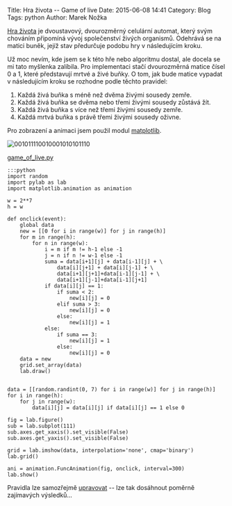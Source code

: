 Title: Hra života -- Game of live
Date: 2015-06-08 14:41
Category: Blog
Tags: python
Author: Marek Nožka

[Hra života]: http://cs.wikipedia.org/wiki/Hra_života
[matplotlib]: http://matplotlib.org/

[Hra života][] je dvoustavový, dvourozměrný celulární automat, který svým
chováním připomíná vývoj společenství živých organismů. Odehrává se na matici
buněk, jejíž stav předurčuje podobu hry v následujícím kroku.

Už moc nevím, kde jsem se k této hře nebo algoritmu dostal, ale docela se mi
tato myšlenka zalíbila. Pro implementaci stačí dvourozměrná matice čísel 0 a 1,
které představují mrtvé a živé buňky. O tom, jak bude matice vypadat v
následujícím kroku se rozhodne podle těchto pravidel:

1. Každá živá buňka s méně než dvěma živými sousedy zemře.
2. Každá živá buňka se dvěma nebo třemi živými sousedy zůstává žít.
3. Každá živá buňka s více než třemi živými sousedy zemře.
4. Každá mrtvá buňka s právě třemi živými sousedy oživne.

Pro zobrazení a animaci jsem použil modul [matplotlib][].

![001011110010001010101110]({static}/img/gameoflive.png)

[game_of_live.py]({static}/src/game_of_live.py)

    :::python
    import random
    import pylab as lab
    import matplotlib.animation as animation

    w = 2**7
    h = w

    def onclick(event):
        global data
        new = [[0 for i in range(w)] for j in range(h)]
        for m in range(h):
            for n in range(w):
                i = m if m != h-1 else -1
                j = n if n != w-1 else -1
                suma = data[i+1][j] + data[i-1][j] + \
                    data[i][j+1] + data[i][j-1] + \
                    data[i+1][j+1]+data[i-1][j-1] + \
                    data[i+1][j-1]+data[i-1][j+1]
                if data[i][j] == 1:
                    if suma < 2:
                        new[i][j] = 0
                    elif suma > 3:
                        new[i][j] = 0
                    else:
                        new[i][j] = 1
                else:
                    if suma == 3:
                        new[i][j] = 1
                    else:
                        new[i][j] = 0
        data = new
        grid.set_array(data)
        lab.draw()


    data = [[random.randint(0, 7) for i in range(w)] for j in range(h)]
    for i in range(h):
        for j in range(w):
            data[i][j] = data[i][j] if data[i][j] == 1 else 0

    fig = lab.figure()
    sub = lab.subplot(111)
    sub.axes.get_xaxis().set_visible(False)
    sub.axes.get_yaxis().set_visible(False)

    grid = lab.imshow(data, interpolation='none', cmap='binary')
    lab.grid()

    ani = animation.FuncAnimation(fig, onclick, interval=300)
    lab.show()

Pravidla lze samozřejmě 
[upravovat](http://cs.wikipedia.org/wiki/Hra_života#Pravidla_celul.C3.A1rn.C3.ADch_automat.C5.AF_zalo.C5.BEen.C3.BDch_na_H.C5.99e_.C5.BEivota)
-- lze tak dosáhnout poměrně zajímavých výsledků...
